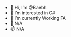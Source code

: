 - 👋 Hi, I’m @Baebh
- 👀 I’m interested in C#
- 🌱 I’m currently Working FA
- 💞️ N/A
- 📫 N/A

<!---
Baebh/Baebh is a ✨ special ✨ repository because its `README.md` (this file) appears on your GitHub profile.
You can click the Preview link to take a look at your changes.
--->
